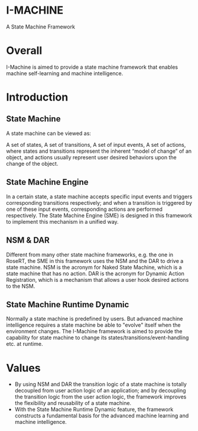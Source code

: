 # I-MACHINE
A State Machine Framework

# Overall

I-Machine is aimed to provide a state machine framework that enables machine self-learning and machine intelligence.

# Introduction

## State Machine

A state machine can be viewed as:

A set of states,
A set of transitions,
A set of input events,
A set of actions,
where states and transitions represent the inherent “model of change” of an object, and actions usually represent user desired behaviors upon the change of the object.

## State Machine Engine

In a certain state, a state machine accepts specific input events and triggers corresponding transitions respectively; and when a transition is triggered by one of these input events, corresponding actions are performed respectively. The State Machine Engine (SME) is designed in this framework to implement this mechanism in a unified way.

## NSM & DAR

Different from many other state machine frameworks, e.g. the one in RoseRT, the SME in this framework uses the NSM and the DAR to drive a state machine. NSM is the acronym for Naked State Machine, which is a state machine that has no action. DAR is the acronym for Dynamic Action Registration, which is a mechanism that allows a user hook desired actions to the NSM.

## State Machine Runtime Dynamic

Normally a state machine is predefined by users. But advanced machine intelligence requires a state machine be able to "evolve" itself when the environment changes. The I-Machine framework is aimed to provide the capability for state machine to change its states/transitions/event-handling etc. at runtime.

# Values

* By using NSM and DAR the transition logic of a state machine is totally decoupled from user action logic of an application; and by decoupling the transition logic from the user action logic, the framework improves the flexibility and reusability of a state machine.
* With the State Machine Runtime Dynamic feature, the framework constructs a fundamental basis for the advanced machine learning and machine intelligence.
